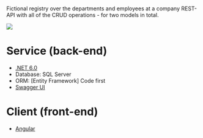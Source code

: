 # 

Fictional registry over the departments and employees at a company
REST-API with all of the CRUD operations - for two models in total.

![](https://github.com/Articunatu/Company_AngularAPI/blob/master/Documentation/angular-page.gif)

# Service (back-end)

- [.NET 6.0](https://dotnet.microsoft.com/learn/dotnet/hello-world-tutorial/intro)
- Database: SQL Server
- ORM: [Entity Framework] Code first
- [Swagger UI](https://github.com/swagger-api/swagger-ui)


# Client (front-end)

- [Angular](https://reactjs.org/docs/getting-started.html)
